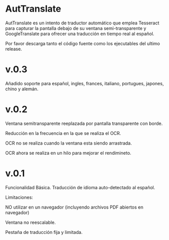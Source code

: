 # AutTranslate

AutTranslate es un intento de traductor automático que emplea Tesseract para capturar la pantalla debajo de su ventana semi-transparente y GoogleTranslate para ofrecer una traducción en tiempo real al español.

Por favor descarga tanto el código fuente como los ejecutables del ultimo release.

# v.0.3
Añadido soporte para español, ingles, frances, italiano, portugues, japones, chino y alemán.

# v.0.2

Ventana semitransparente reeplazada por pantalla transparente con borde.

Reducción en la frecuencia en la que se realiza el OCR.

OCR no se realiza cuando la ventana esta siendo arrastrada.

OCR ahora se realiza en un hilo para mejorar el rendimineto.

# v.0.1

Funcionalidad Básica.
Traducción de idioma auto-detectado al español.

Limitaciones:

NO utilizar en un navegador (incluyendo archivos PDF abiertos en navegador)

Ventana no reescalable.

Pestaña de traducción fija y limitada.
